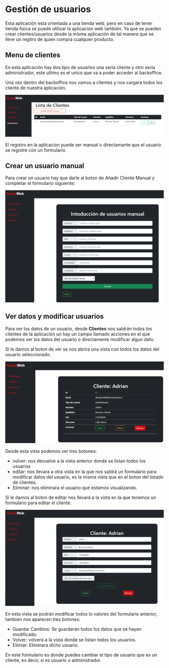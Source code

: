 # Gestión de usuarios

Esta aplicación esta orientada a una tienda web, pero en caso de tener tienda fisica se puede utilizar la aplicacion web también. Ya que se pueden crear clientes/usuarios desde la misma aplicación de tal manera que se lleve un regitro de quien compra cualquier producto.

## Menu de clientes

En esta aplicación hay dos tipo de usuarios una sería cliente y otro sería administrador, este ultimo es el unico que va a poder acceder al backoffice.

Una vez dentro del backoffice nos vamos a clientes y nos cargara todos los cliente de nuestra aplicación.

!["backoffice usuarios"](./assets/img/backoffice_clientes.png)

El registro en la aplicacion puede ser manual o directamante que el usuario se registre con un formulario.

## Crear un usuario manual

Para crear un usuario hay que darle al boton de Añadir Cliente Manual y completar el formulario siguiente:

!["backoffice usuarios"](./assets/img/backoffice_addusermanual.png)

## Ver datos y modificar usuarios

Para ver los datos de un usuario, desde **Clientes** nos saldrán todos los clientes de la aplicación un hay un campo llamado acciones en el que podemos ver los datos del usuario o directamente modificar algun dato.

Si le damos al boton de ver se nos abrira una vista con todos los datos del usuario seleccionado.

!["backoffice usuarios"](./assets/img/backoffice_vistaClientes.png)

Desde esta vista podemos ver tres botones:

- volver: nos devuelve a la vista anterior donde se listan todos los usuarios
- editar: nos llevara a otra vista en la que nos saldrá un formulario para modificar datos del usuario, es la misma vista que en el boton del listado de clientes.
- Eliminar: nos eliminara el usuario que estamos visualizando.

Si le damos al boton de editar nos llevará a la vista en la que tenemos un formulario para editar el cliente.

!["backoffice modificar cliente"](./assets/img/backoffice_modificarCliente.png)

En esta vista se podrán modificar todos lo valores del formulario anterior, tambien nos aparecen tres botones:

- Guardar Cambios: Se guardarán todos los datos que se hayan modificado.
- Volver: volverá a la vista donde se listan todos los usuarios. 
- Elimiar: Eliminara dicho usuario.

En este formulario es donde puedes cambiar el tipo de usuario que es un cliente, es decir, si es usuario o administrador.
